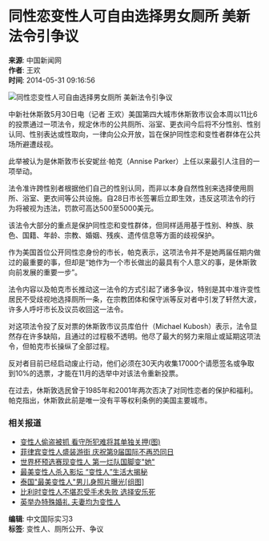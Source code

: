 # 同性恋变性人可自由选择男女厕所 美新法令引争议

**来源**: 中国新闻网  
**作者**: 王欢  
**时间**: 2014-05-31 09:16:56  

![同性恋变性人可自由选择男女厕所 美新法令引争议](../../img/attachement/jpg/site1/20140531/eca86bd9e2f114f372d803.jpg)

中新社休斯敦5月30日电（记者 王欢）美国第四大城市休斯敦市议会本周以11比6的投票通过一项法令，规定休市的公共厕所、浴室、更衣间今后将不分性别、性别认同、性别表达或性取向，一律向公众开放，旨在保护同性恋和变性者群体在公共场所避遭歧视。

此举被认为是休斯敦市长安妮丝·帕克（Annise Parker）上任以来最引人注目的一项举动。

法令准许跨性别者根据他们自己的性别认同，而非以本身自然性别来选择使用厕所、浴室、更衣间等公共设施。自28日市长签署后立即生效，违反这项法令的行为将被视为违法，罚款可高达500至5000美元。

该法令大部分的重点是保护同性恋和变性群体，但同样适用基于性别、种族、肤色、国籍、年龄、宗教、婚姻、残疾、遗传信息等方面的歧视保护。

作为美国首位公开同性恋身份的市长，帕克表示，这项法令并不是她两届任期内做过的最重要的事，但却是“她作为一个市长做出的最具有个人意义的事，是休斯敦向前发展的重要一步”。

法令内容以及帕克市长推动这一法令的方式引起了诸多争议，特别是其中准许变性居民不受歧视地选择厕所一条，在宗教团体和保守派等反对者中引发了轩然大波，许多人呼吁市长及议员收回这一法令。

对这项法令投了反对票的休斯敦市议员库伯什（Michael Kubosh）表示，法令显然存在许多缺陷，且通过的过程极不透明。他尽了最大的努力来阻止或延期这项法令，但帕克市长操纵了全部过程。

反对者目前已经启动废止行动，他们必须在30天内收集17000个请愿签名或争取到10%的选票，才能在11月的选举中对该法令重新投票。

在过去，休斯敦选民曾于1985年和2001年两次否决了对同性恋者的保护和福利。帕克指出，休斯敦此前是唯一没有平等权利条例的美国主要城市。

### 相关报道

- [变性人偷盗被抓 看守所犯难将其单独关押(图)](http://cnews.chinadaily.com.cn/2014-05/21/content_17530210.htm)
- [菲律宾变性人盛装游街 庆祝第9届国际不再恐同日](../20/content_17521338.htm)
- [世界杯预选赛现变性人 第一烂队国脚变"她"](http://cnews.chinadaily.com.cn/2014-05/06/content_17486323.htm)
- [最美变性人杀入影坛 “变性人”生活大揭秘](http://fashion.chinadaily.com.cn/2013-12/03/content_17147898.htm)
- [泰国"最美变性人"男儿身照片曝光\[组图\]](http://www.chinadaily.com.cn/tech/2013-11/13/content_17100386.htm)
- [比利时变性人不堪忍受手术失败 选择安乐死](../../2013-10/04/content_17009225.htm)
- [英举办特殊婚礼 夫妻均为变性人](http://cnews.chinadaily.com.cn/2013-09/19/content_16981063.htm)

**编辑**: 中文国际实习3  
**标签**: 变性人、厕所公开、争议